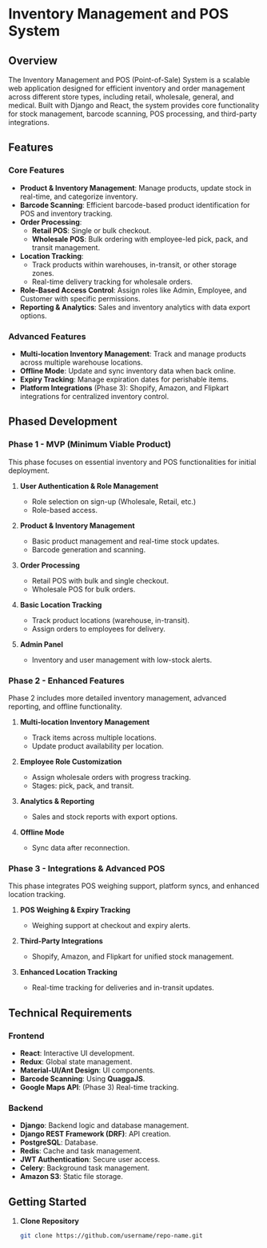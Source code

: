 # Inventory Management and POS System

## Overview
The Inventory Management and POS (Point-of-Sale) System is a scalable web application designed for efficient inventory and order management across different store types, including retail, wholesale, general, and medical. Built with Django and React, the system provides core functionality for stock management, barcode scanning, POS processing, and third-party integrations.

## Features

### Core Features
- **Product & Inventory Management**: Manage products, update stock in real-time, and categorize inventory.
- **Barcode Scanning**: Efficient barcode-based product identification for POS and inventory tracking.
- **Order Processing**:
  - **Retail POS**: Single or bulk checkout.
  - **Wholesale POS**: Bulk ordering with employee-led pick, pack, and transit management.
- **Location Tracking**:
  - Track products within warehouses, in-transit, or other storage zones.
  - Real-time delivery tracking for wholesale orders.
- **Role-Based Access Control**: Assign roles like Admin, Employee, and Customer with specific permissions.
- **Reporting & Analytics**: Sales and inventory analytics with data export options.

### Advanced Features
- **Multi-location Inventory Management**: Track and manage products across multiple warehouse locations.
- **Offline Mode**: Update and sync inventory data when back online.
- **Expiry Tracking**: Manage expiration dates for perishable items.
- **Platform Integrations** (Phase 3): Shopify, Amazon, and Flipkart integrations for centralized inventory control.

## Phased Development

### Phase 1 - MVP (Minimum Viable Product)
This phase focuses on essential inventory and POS functionalities for initial deployment.

1. **User Authentication & Role Management**
   - Role selection on sign-up (Wholesale, Retail, etc.)
   - Role-based access.

2. **Product & Inventory Management**
   - Basic product management and real-time stock updates.
   - Barcode generation and scanning.

3. **Order Processing**
   - Retail POS with bulk and single checkout.
   - Wholesale POS for bulk orders.

4. **Basic Location Tracking**
   - Track product locations (warehouse, in-transit).
   - Assign orders to employees for delivery.

5. **Admin Panel**
   - Inventory and user management with low-stock alerts.

### Phase 2 - Enhanced Features
Phase 2 includes more detailed inventory management, advanced reporting, and offline functionality.

1. **Multi-location Inventory Management**
   - Track items across multiple locations.
   - Update product availability per location.

2. **Employee Role Customization**
   - Assign wholesale orders with progress tracking.
   - Stages: pick, pack, and transit.

3. **Analytics & Reporting**
   - Sales and stock reports with export options.

4. **Offline Mode**
   - Sync data after reconnection.

### Phase 3 - Integrations & Advanced POS
This phase integrates POS weighing support, platform syncs, and enhanced location tracking.

1. **POS Weighing & Expiry Tracking**
   - Weighing support at checkout and expiry alerts.

2. **Third-Party Integrations**
   - Shopify, Amazon, and Flipkart for unified stock management.

3. **Enhanced Location Tracking**
   - Real-time tracking for deliveries and in-transit updates.

## Technical Requirements

### Frontend
- **React**: Interactive UI development.
- **Redux**: Global state management.
- **Material-UI/Ant Design**: UI components.
- **Barcode Scanning**: Using **QuaggaJS**.
- **Google Maps API**: (Phase 3) Real-time tracking.

### Backend
- **Django**: Backend logic and database management.
- **Django REST Framework (DRF)**: API creation.
- **PostgreSQL**: Database.
- **Redis**: Cache and task management. 
- **JWT Authentication**: Secure user access.
- **Celery**: Background task management.
- **Amazon S3**: Static file storage.

## Getting Started

1. **Clone Repository**
   ```bash
   git clone https://github.com/username/repo-name.git
